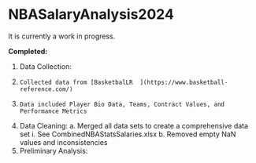 # NBASalaryAnalysis2024

It is currently a work in progress.

**Completed:**

1. Data Collection:
2.     Collected data from [BasketbalLR  ](https://www.basketball-reference.com/)
3.     Data included Player Bio Data, Teams, Contract Values, and Performance Metrics
    
  4. Data Cleaning:
    a. Merged all data sets to create a comprehensive data set
      i. See CombinedNBAStatsSalaries.xlsx
    b. Removed empty NaN values and inconsistencies
  5. Preliminary Analysis:
